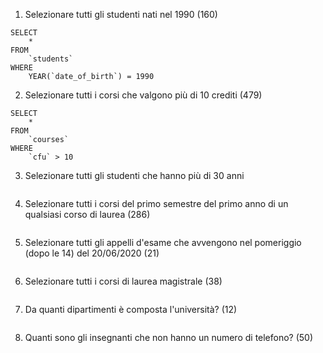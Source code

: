 1. Selezionare tutti gli studenti nati nel 1990 (160)
```
SELECT 
	*
FROM 
	`students`
WHERE
	YEAR(`date_of_birth`) = 1990
```
   
2. Selezionare tutti i corsi che valgono più di 10 crediti (479)
```
SELECT 
	*
FROM 
	`courses`
WHERE
	`cfu` > 10
```
   
3. Selezionare tutti gli studenti che hanno più di 30 anni
```
```
   
4. Selezionare tutti i corsi del primo semestre del primo anno di un qualsiasi corso di
laurea (286)
```
```
   
5. Selezionare tutti gli appelli d'esame che avvengono nel pomeriggio (dopo le 14) del
20/06/2020 (21)
```
```
   
6. Selezionare tutti i corsi di laurea magistrale (38)
```
```
   
7. Da quanti dipartimenti è composta l'università? (12)
```
```
   
8. Quanti sono gli insegnanti che non hanno un numero di telefono? (50)
```
```
